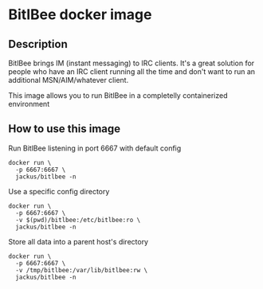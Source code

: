 # BitlBee docker image

## Description


BitlBee brings IM (instant messaging) to IRC clients. It's a great solution for
people who have an IRC client running all the time and don't want to run an
additional MSN/AIM/whatever client.

This image allows you to run BitlBee in a completelly containerized environment

## How to use this image

Run BitlBee listening in port 6667 with default config
```
docker run \
  -p 6667:6667 \
  jackus/bitlbee -n
```

Use a specific config directory
```
docker run \
  -p 6667:6667 \
  -v $(pwd)/bitlbee:/etc/bitlbee:ro \
  jackus/bitlbee -n
```

Store all data into a parent host's directory
```
docker run \
  -p 6667:6667 \
  -v /tmp/bitlbee:/var/lib/bitlbee:rw \
  jackus/bitlbee -n
```